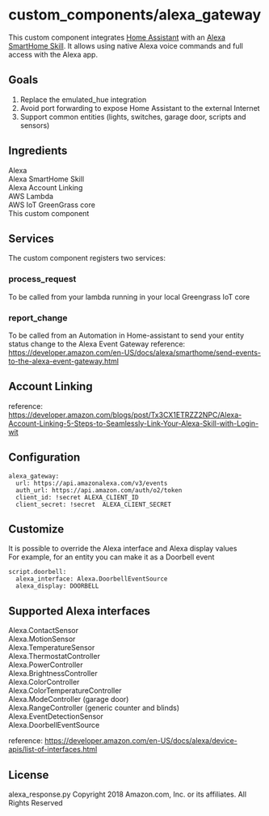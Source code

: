 # custom_components/alexa_gateway
This custom component integrates [Home Assistant](https://www.home-assistant.io) with an [Alexa SmartHome Skill](https://developer.amazon.com/en-US/docs/alexa/smarthome/understand-the-smart-home-skill-api.html). It allows using native Alexa voice commands and full access with the Alexa app.

## Goals
1. Replace the emulated_hue integration</br>
2. Avoid port forwarding to expose Home Assistant to the external Internet</br>
3. Support common entities (lights, switches, garage door, scripts and sensors)</br>

## Ingredients
Alexa</br>
Alexa SmartHome Skill</br>
Alexa Account Linking</br>
AWS Lambda</br>
AWS IoT GreenGrass core</br>
This custom component</br>

## Services
The custom component registers two services:</br>
### process_request
To be called from your lambda running in your local Greengrass IoT core
### report_change
To be called from an Automation in Home-assistant to send your entity status change to the Alexa Event Gateway
reference: https://developer.amazon.com/en-US/docs/alexa/smarthome/send-events-to-the-alexa-event-gateway.html

## Account Linking
reference:  https://developer.amazon.com/blogs/post/Tx3CX1ETRZZ2NPC/Alexa-Account-Linking-5-Steps-to-Seamlessly-Link-Your-Alexa-Skill-with-Login-wit

## Configuration
```
alexa_gateway:
  url: https://api.amazonalexa.com/v3/events
  auth_url: https://api.amazon.com/auth/o2/token
  client_id: !secret ALEXA_CLIENT_ID
  client_secret: !secret  ALEXA_CLIENT_SECRET
```

## Customize
It is possible to override the Alexa interface and Alexa display values</br>
For example, for an entity you can make it as a Doorbell event
```
script.doorbell:
  alexa_interface: Alexa.DoorbellEventSource
  alexa_display: DOORBELL
```

## Supported Alexa interfaces
Alexa.ContactSensor</br>
Alexa.MotionSensor</br>
Alexa.TemperatureSensor</br>
Alexa.ThermostatController</br>
Alexa.PowerController</br>
Alexa.BrightnessController</br>
Alexa.ColorController</br>
Alexa.ColorTemperatureController</br>
Alexa.ModeController (garage door)</br>
Alexa.RangeController (generic counter and blinds)</br>
Alexa.EventDetectionSensor</br>
Alexa.DoorbellEventSource</br>

reference: https://developer.amazon.com/en-US/docs/alexa/device-apis/list-of-interfaces.html

## License
alexa_response.py
Copyright 2018 Amazon.com, Inc. or its affiliates. All Rights Reserved
